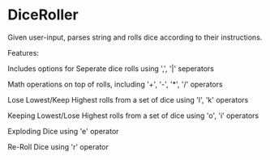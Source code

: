 # DiceRoller
Given user-input, parses string and rolls dice according to their instructions.

Features:

Includes options for Seperate dice rolls using ',', '|' seperators

Math operations on top of rolls, including '+', '-', '*', '/' operators

Lose Lowest/Keep Highest rolls from a set of dice using 'l', 'k' operators

Keeping Lowest/Lose Highest rolls from a set of dice using 'o', 'i' operators

Exploding Dice using 'e' operator

Re-Roll Dice using 'r' operator
